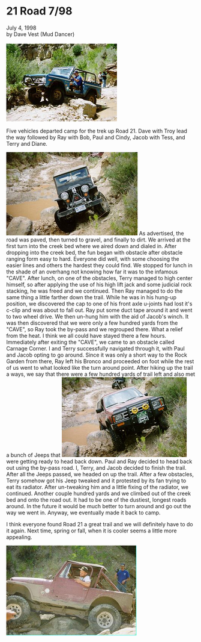 # 21 Road 7/98

July 4, 1998\
by Dave Vest (Mud Dancer)\
\
![Battlement Mesa](/images/terry/trail/tr079804.jpg)

Five vehicles departed camp for the trek up Road 21. Dave with Troy lead the way followed by Ray with Bob, Paul and Cindy, Jacob with Tess, and Terry and Diane.

![Battlement Mesa](/images/terry/trail/tr079803.jpg) As advertised, the road was paved, then turned to gravel, and finally to dirt. We arrived at the first turn into the creek bed where we aired down and dialed in. After dropping into the creek bed, the fun began with obstacle after obstacle ranging form easy to hard. Everyone did well, with some choosing the easier lines and others the hardest they could find. We stopped for lunch in the shade of an overhang not knowing how far it was to the infamous \"CAVE\". After lunch, on one of the obstacles, Terry managed to high center himself, so after applying the use of his high lift jack and some judicial rock stacking, he was freed and we continued. Then Ray managed to do the same thing a little farther down the trail. While he was in his hung-up position, we discovered the cap to one of his front axle u-joints had lost it\'s c-clip and was about to fall out. Ray put some duct tape around it and went to two wheel drive. We then un-hung him with the aid of Jacob\'s winch. It was then discovered that we were only a few hundred yards from the \"CAVE\", so Ray took the by-pass and we regrouped there. What a relief from the heat. I think we all could have stayed there a few hours. Immediately after exiting the \"CAVE\", we came to an obstacle called Carnage Corner. I and Terry successfully navigated through it, with Paul and Jacob opting to go around. Since it was only a short way to the Rock Garden from there, Ray left his Bronco and proceeded on foot while the rest of us went to what looked like the turn around point. After hiking up the trail a ways, we say that there were a few hundred yards of trail left and also met a bunch of Jeeps that ![Battlement Mesa](/images/terry/trail/tr079802.jpg) were getting ready to head back down. Paul and Ray decided to head back out using the by-pass road. I, Terry, and Jacob decided to finish the trail. After all the Jeeps passed, we headed on up the trail. After a few obstacles, Terry somehow got his Jeep tweaked and it protested by its fan trying to eat its radiator. After un-tweaking him and a little fixing of the radiator, we continued. Another couple hundred yards and we climbed out of the creek bed and onto the road out. It had to be one of the dustiest, longest roads around. In the future it would be much better to turn around and go out the way we went in. Anyway, we eventually made it back to camp.

I think everyone found Road 21 a great trail and we will definitely have to do it again. Next time, spring or fall, when it is cooler seems a little more appealing.

![Battlement Mesa](/images/terry/trail/tr079801.jpg)
